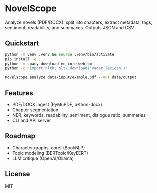 # NovelScope

Analyze novels (PDF/DOCX): split into chapters, extract metadata, tags, sentiment, readability, and summaries. Outputs JSON and CSV.

## Quickstart

```bash
python -m venv .venv && source .venv/bin/activate
pip install -e .
python -m spacy download en_core_web_sm
python -c "import nltk; nltk.download('vader_lexicon')"

novelscope analyze data/input/example.pdf --out data/output
```

## Features

- PDF/DOCX ingest (PyMuPDF, python-docx)
- Chapter segmentation
- NER, keywords, readability, sentiment, dialogue ratio, summaries
- CLI and API server

## Roadmap

- Character graphs, coref (BookNLP)
- Topic modeling (BERTopic/KeyBERT)
- LLM critique (OpenAI/Ollama)

## License

MIT
